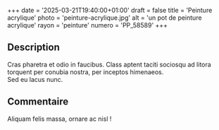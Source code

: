 +++
date = '2025-03-21T19:40:00+01:00'
draft = false
title = 'Peinture acrylique'
photo = 'peinture-acrylique.jpg'
alt = 'un pot de peinture acrylique'
rayon = 'peinture'
numero = 'PP_58589'
+++

## Description
Cras pharetra et odio in faucibus. Class aptent taciti sociosqu ad litora torquent per conubia nostra, per inceptos himenaeos.  
Sed eu lacus nunc. 

## Commentaire
Aliquam felis massa, ornare ac nisl !